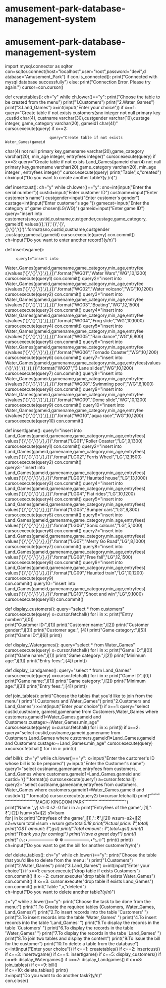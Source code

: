 # amusement-park-database-management-system
# amusement-park-database-management-system
import mysql.connector as sqltor 
con=sqltor.connect(host="localhost",user="root",password="devi",d
 atabase="Amusement_Park") 
if con.is_connected(): 
        print("Connected with mysql database successfully") 
else: 
         print("Connection Error. Please try again.") 
cursor=con.cursor() 
 
def createtables(): 
        ch="y" 
        while ch.lower()=="y": 
                print("Choose the table to be created from the menu") 
                print("1.Customers") 
                print("2.Water_Games") 
                print("3.Land_Games") 
                x=int(input("Enter your choice")) 
                if x==1: 
                        query="Create table if not exists customers(sno integer 
not null primary key ,custid char(4), custname 
varchar(30),custgender varchar(10),custage integer, game_category 
varchar(20), gameid1 char(4))" 
                        cursor.execute(query) 
                if x==2: 
 
                        query="Create table if not exists Water_Games(gameid 
char(4) not null primary key,gamename varchar(20),game_category 
varchar(20), min_age integer, entryfees integer)" 
                        cursor.execute(query) 
                if x==3: 
                        query="Create table if not exists Land_Games(gameid 
char(4) not null primary key,gamename varchar(20),game_category 
varchar(20), min_age integer , entryfees integer)" 
                        cursor.execute(query) 
                print("Table",x,"created")        
                ch=input("Do you want to create another table?(y /n)") 
 
 
def insertcust(): 
         ch="y" 
         while ch.lower()=="y": 
                  sno=int(input("Enter the serial number")) 
                  custid=input("Enter customer ID") 
                  custname=input("Enter customer's name") 
                  custgender=input("Enter customer's gender") 
                  custage=int(input("Enter customer's age ")) 
                  gamecat=input("Enter the category of game 
chosen(LG/WG)") 
                  gameid=input("Enter game ID") 
                  query="insert into 
customers(sno,custid,custname,custgender,custage,game_category, 
gameid1) 
values({},'{}','{}','{}',{},'{}','{}')".format(sno,custid,custname,custgender
 ,custage,gamecat,gameid) 
                  cursor.execute(query) 
                  con.commit() 
                  ch=input("Do you want to enter another record?(y/n)") 
 
 
def insertwgame(): 
 
         query1="insert into 
Water_Games(gameid,gamename,game_category,min_age,entryfee
 s)values('{}','{}','{}',{},{})".format("WG01","Water 
Wars","WG",10,1200) 
         cursor.execute(query1) 
         con.commit() 
         query2="insert into 
Water_Games(gameid,gamename,game_category,min_age,entryfee
 s)values('{}','{}','{}',{},{})".format("WG02","Water 
volcano","WG",10,1200) 
         cursor.execute(query2) 
         con.commit() 
         query3="insert into 
Water_Games(gameid,gamename,game_category,min_age,entryfee
 s)values('{}','{}','{}',{},{})".format("WG03","Boating","WG",12,1500) 
         cursor.execute(query3) 
         con.commit() 
         query4="insert into 
Water_Games(gameid,gamename,game_category,min_age,entryfee
 s)values('{}','{}','{}',{},{})".format("WG04","Frog slide","WG",10,1000) 
         cursor.execute(query4) 
         con.commit() 
         query5="insert into 
Water_Games(gameid,gamename,game_category,min_age,entryfee
 s)values('{}','{}','{}',{},{})".format("WG05","Rain dance","WG",6,800) 
         cursor.execute(query5) 
         con.commit() 
         query6="insert into 
Water_Games(gameid,gamename,game_category,min_age,entryfee
 s)values('{}','{}','{}',{},{})".format("WG06","Tornado 
Coaster","WG",10,1200) 
         cursor.execute(query6) 
         con.commit() 
         query7="insert into 
Water_Games(gameid,gamename,game_category,min_age,entryfees)values('{}','{}','{}',{},{})".format("WG07","3 Lane 
slides","WG",10,1200) 
         cursor.execute(query7) 
         con.commit() 
         query8="insert into 
Water_Games(gameid,gamename,game_category,min_age,entryfee
 s)values('{}','{}','{}',{},{})".format("WG08","Swimming 
pool","WG",6,1000) 
         cursor.execute(query8) 
         con.commit() 
         query9="insert into 
Water_Games(gameid,gamename,game_category,min_age,entryfee
 s)values('{}','{}','{}',{},{})".format("WG09","Dome 
slide","WG",10,1200) 
         cursor.execute(query9) 
         con.commit() 
         query10="insert into 
Water_Games(gameid,gamename,game_category,min_age,entryfee
 s)values('{}','{}','{}',{},{})".format("WG10","aqua race","WG",10,1200) 
         cursor.execute(query10) 
         con.commit() 
          
 
 
def insertlgame(): 
         query1="insert into 
Land_Games(gameid,gamename,game_category,min_age,entryfees)
 values('{}','{}','{}',{},{})".format("LG01","Roller Coaster","LG",9,1300) 
         cursor.execute(query1) 
         con.commit() 
         query2="insert into 
Land_Games(gameid,gamename,game_category,min_age,entryfees)
 values('{}','{}','{}',{},{})".format("LG02","Ferris Wheel","LG",12,1500) 
         cursor.execute(query2) 
         con.commit()  
         query3="insert into 
Land_Games(gameid,gamename,game_category,min_age,entryfees)
 values('{}','{}','{}',{},{})".format("LG03","Haunted 
house","LG",13,1000) 
         cursor.execute(query3) 
         con.commit() 
         query4="insert into 
Land_Games(gameid,gamename,game_category,min_age,entryfees)
 values('{}','{}','{}',{},{})".format("LG04","Flat rides","LG",10,1200) 
         cursor.execute(query4) 
         con.commit() 
         query5="insert into 
Land_Games(gameid,gamename,game_category,min_age,entryfees)
 values('{}','{}','{}',{},{})".format("LG05","Bumper cars","LG",8,800) 
         cursor.execute(query5) 
         con.commit() 
         query6="insert into 
Land_Games(gameid,gamename,game_category,min_age,entryfees)
 values('{}','{}','{}',{},{})".format("LG06","Sonic colours","LG",5,1000) 
         cursor.execute(query6) 
         con.commit() 
         query7="insert into 
Land_Games(gameid,gamename,game_category,min_age,entryfees)
 values('{}','{}','{}',{},{})".format("LG07","Merry Go Road","LG",8,1000) 
         cursor.execute(query7) 
         con.commit() 
         query8="insert into 
Land_Games(gameid,gamename,game_category,min_age,entryfees)
 values('{}','{}','{}',{},{})".format("LG08","Free fall","LG",12,1500) 
         cursor.execute(query8) 
         con.commit() 
         query9="insert into 
Land_Games(gameid,gamename,game_category,min_age,entryfees)
 values('{}','{}','{}',{},{})".format("LG09","Haunted train","LG",10,1200) 
         cursor.execute(query9)  
         con.commit() 
         query10="insert into 
Land_Games(gameid,gamename,game_category,min_age,entryfees)
 values('{}','{}','{}',{},{})".format("LG10","Shoot and win","LG",9,1000) 
         cursor.execute(query10) 
         con.commit() 
                   
 
 
def display_customers(): 
    query="select * from customers" 
    cursor.execute(query) 
    x=cursor.fetchall() 
    for i in x: 
        print("Entry number:",i[0])      
        print("Customer ID:",i[1]) 
        print("Customer name:",i[2]) 
        print("Customer gender:",i[3]) 
        print("Customer age:",i[4]) 
        print("Game category:",i[5]) 
        print("Game ID:",i[6]) 
        print() 
 
def display_Watergames(): 
    query="select * from Water_Games" 
    cursor.execute(query) 
    x=cursor.fetchall() 
    for i in x: 
        print("Game ID:",i[0]) 
        print("Game name:",i[1]) 
        print("Game category:",i[2]) 
        print("Minimum age:",i[3]) 
        print("Entry fees:",i[4]) 
        print() 

 
def display_Landgames(): 
    query="select * from Land_Games" 
    cursor.execute(query) 
    x=cursor.fetchall() 
    for i in x: 
        print("Game ID",i[0]) 
        print("Game name:",i[1]) 
        print("Game category:",i[2]) 
        print("Minimum age:",i[3]) 
        print("Entry fees:",i[4]) 
        print() 
 
def join_tables(): 
    print("Choose the tables that you'd like to join from the menu") 
    print("1.Customers and Water_Games") 
    print("2.Customers and Land_Games") 
    x=int(input("Enter your choice")) 
    if x==1: 
        query="select custid,custname, gameid,gamename from 
Customers,Water_Games where 
customers.gameid1=Water_Games.gameid and 
Customers.custage>=Water_Games.min_age"                    
        cursor.execute(query) 
        x=cursor.fetchall() 
        for i in x: 
            print(i) 
    if x==2: 
        query="select custid,custname,gameid,gamename from 
Customers,Land_Games where 
customers.gameid1=Land_Games.gameid and 
Customers.custage>=Land_Games.min_age" 
        cursor.execute(query) 
        x=cursor.fetchall() 
        for i in x: 
            print(i) 
 
 
def bill(): 
        ch="y" 
        while ch.lower()=="y": 
                x=input("Enter the customer's ID whose bill is to be 
prepared") 
                y=input("Enter the Customer's name") 
                query1="select custname,gamename,entryfees from 
customers, Land_Games where 
customers.gameid1=Land_Games.gameid and custid='{}'".format(x) 
                cursor.execute(query1) 
                a=cursor.fetchall() 
                query2="select custname,gamename,entryfees from 
customers, Water_Games where 
customers.gameid1=Water_Games.gameid and custid='{}'".format(x) 
                cursor.execute(query2) 
                b=cursor.fetchall() 
                print("﹌﹌﹌﹌﹌﹌﹌﹌﹌MAGIC KINGDOM PARK﹌﹌﹌
 ﹌﹌﹌﹌﹌﹌") 
                print("Name:",y) 
                s1=0 
                s2=0 
                for i in a: 
                    print("Entryfees of the game",i[1],": ₹",i[2]) 
                    lsum=s1+i[2] 
                    s1=lsum    
                for j in b: 
                    print("Entryfees of the game",j[1],": ₹",j[2]) 
                    wsum=s2+j[2] 
                    s2=wsum 
                total=lsum +wsum 
                gst=total*0.18 
                print("Actual price: ₹",total) 
                print("GST amount: ₹",gst) 
                print("Total amount : ₹",total+gst) 
                print() 
                print("Thank you for coming!") 
                print("Have a great day!") 
                print() 
                print("✩｡:*•.────────  ❁ ❁ ────────.•*:｡✩") 
                print() 
                print() 
                ch=input("Do you want to get the bill for another 
customer?(y/n)") 
                 
def delete_tables(): 
         ch="y" 
         while ch.lower()=="y": 
                  print("Choose the table that you'd like to delete from the 
menu :") 
                  print("1.Customers") 
                  print("2.Water_Games") 
                  print("3.Land_Games") 
                  x=int(input("Enter your choice")) 
                  if x==1: 
                           cursor.execute("drop table if exists Customers") 
                           con.commit() 
                  if x==2: 
                           cursor.execute("drop table if exists Water_Games") 
                           con.commit() 
                  if x==3: 
                           cursor.execute("drop table if exists Land_Games") 
                           con.commit() 
                  print("Table ",x,"deleted")         
                  ch=input("Do you want to delete another table?(y/n)")          
 
z="y" 
while z.lower()=="y": 
    print("Choose the task to be done from the menu:") 
    print("1.To Create the required tables (Customers, Water_Games, 
Land_Games)") 
    print("2.To insert records into the table 'Customers' ") 
    print("3.To insert records into the table 'Water_Games' ") 
    print("4.To insert records into the table 'Land_Games' ") 
    print("5.To display the records in the table 'Customers' ") 
    print("6.To display the records in the table 'Water_Games' ") 
    print("7.To display the records in the tabe 'Land_Games' ") 
    print("8.To join two tables and display the content") 
    print("9.To issue the bill for the customer") 
    print("10.To delete a table from the database") 
    c=int(input("Enter your choice")) 
    if c==1: 
        createtables() 
    if c==2: 
        insertcust() 
    if c==3: 
        insertwgame() 
    if c==4: 
        insertlgame() 
    if c==5: 
        display_customers() 
    if c==6: 
        display_Watergames() 
    if c==7: 
        display_Landgames() 
    if c==8: 
        join_tables() 
    if c==9: 
        bill()      
    if c==10: 
        delete_tables() 
    print()    
 z=input("Do you want to do another task?(y/n)"  
con.close()    
